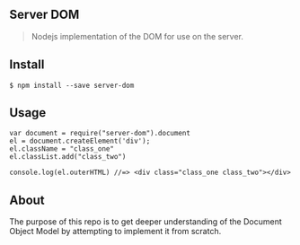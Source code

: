 ## Server DOM
> Nodejs implementation of the DOM for use on the server.

## Install

```
$ npm install --save server-dom
```

## Usage
```
var document = require("server-dom").document
el = document.createElement('div');
el.className = "class_one"
el.classList.add("class_two")

console.log(el.outerHTML) //=> <div class="class_one class_two"></div>
```

## About
The purpose of this repo is to get deeper understanding of the Document Object 
Model by attempting to implement it from scratch.
